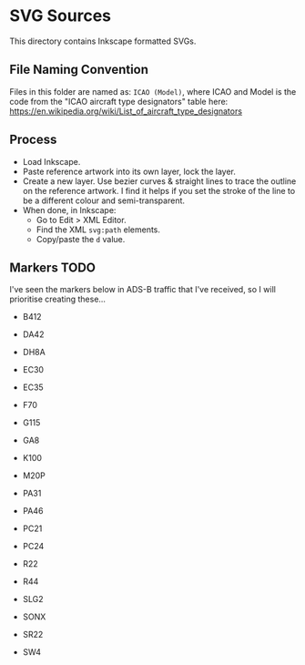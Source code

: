 # SVG Sources

This directory contains Inkscape formatted SVGs.

## File Naming Convention

Files in this folder are named as: `ICAO (Model)`, where ICAO and Model is the code from the "ICAO aircraft type designators" table here: <https://en.wikipedia.org/wiki/List_of_aircraft_type_designators>

## Process

* Load Inkscape.
* Paste reference artwork into its own layer, lock the layer.
* Create a new layer. Use bezier curves & straight lines to trace the outline on the reference artwork. I find it helps if you set the stroke of the line to be a different colour and semi-transparent.
* When done, in Inkscape:
  * Go to Edit > XML Editor.
  * Find the XML `svg:path` elements.
  * Copy/paste the `d` value.

## Markers TODO

I've seen the markers below in ADS-B traffic that I've received, so I will prioritise creating these...

* B412

* DA42
* DH8A
* EC30
* EC35
* F70
* G115
* GA8
* K100
* M20P
* PA31
* PA46
* PC21
* PC24
* R22
* R44
* SLG2
* SONX
* SR22
* SW4
